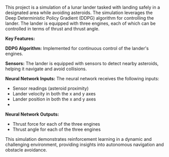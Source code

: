 This project is a simulation of a lunar lander tasked with landing safely in a designated area while
avoiding asteroids. The simulation leverages the Deep Deterministic Policy Gradient (DDPG)
algorithm for controlling the lander. The lander is equipped with three engines, each of which can be
controlled in terms of thrust and thrust angle.

**Key Features:**

**DDPG Algorithm:** Implemented for continuous control of the lander's engines.

**Sensors:** The lander is equipped with sensors to detect nearby asteroids, helping it navigate and avoid collisions.

**Neural Network Inputs:** The neural network receives the following inputs:
  * Sensor readings (asteroid proximity)
  * Lander velocity in both the x and y axes
  * Lander position in both the x and y axes
  * 
**Neural Network Outputs:**
  * Thrust force for each of the three engines
  * Thrust angle for each of the three engines

This simulation demonstrates reinforcement learning in a dynamic and challenging environment, providing insights into autonomous navigation and obstacle avoidance.



